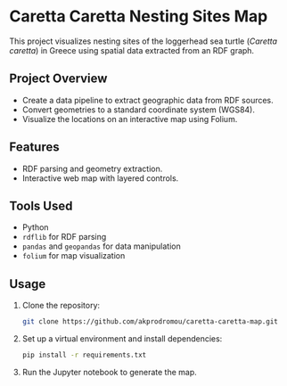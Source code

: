 # Caretta Caretta Nesting Sites Map

This project visualizes nesting sites of the loggerhead sea turtle (*Caretta caretta*) in Greece using spatial data extracted from an RDF graph.

## Project Overview

- Create a data pipeline to extract geographic data from RDF sources.
- Convert geometries to a standard coordinate system (WGS84).
- Visualize the locations on an interactive map using Folium.

## Features

- RDF parsing and geometry extraction.
- Interactive web map with layered controls.

## Tools Used

- Python
- `rdflib` for RDF parsing
- `pandas` and `geopandas` for data manipulation
- `folium` for map visualization

## Usage

1. Clone the repository:
    ```bash
    git clone https://github.com/akprodromou/caretta-caretta-map.git
    ```

2. Set up a virtual environment and install dependencies:
    ```bash
    pip install -r requirements.txt
    ```

3. Run the Jupyter notebook to generate the map.

